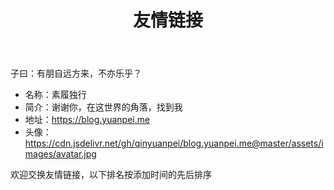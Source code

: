 ﻿---
title: 友情链接
slug: links
layout: links
comments: true
links:
  - title: 阮一峰的网络日志
    description: 阮一峰的网络日志
    website: http://www.ruanyifeng.com/blog/
    image: https://github.githubassets.com/images/modules/logos_page/GitHub-Mark.png
  - title: Steve Sanderson
    description: Steve Sanderson
    website: https://blog.stevensanderson.com/
    image: https://github.githubassets.com/images/modules/logos_page/GitHub-Mark.png
  - title: Catcher Wong
    description: Catcher Wong
    website: http://www.c-sharpcorner.com/members/catcher-wong
    image: https://avatars.githubusercontent.com/u/8394988?v=4
  - title: 咕咚
    description: 咕咚
    website: https://gudong.site
    image: https://gudong.site/static/img/logo.jpg
  - title: 小凡梦
    description: 小凡梦
    website: https://www.xiaofm.cn
    image: https://github.githubassets.com/images/modules/logos_page/GitHub-Mark.png
  - title: 小球飞鱼
    description: 小球飞鱼
    website: https://mantyke.icu/
    image: https://mantyke.icu/images/logo.png
  - title: 靖待的技术博客
    description: 小清新IT旅程 | 为中华之崛起而读书 
    website: https://hubojing.github.io/
    image: https://hubojing.github.io/img/avatar.jpg
  - title: Hayami's Blog
    description: 日常人间观察 
    website: https://hayami.typlog.io/
    image: https://i.typlog.com/hayami/8374611717_430303.png?x-oss-process=style/ss
  - title: DrumCoder
    description: DrumCoder
    website: https://blog.hotsun168.com
    image: https://github.githubassets.com/images/modules/logos_page/GitHub-Mark.png
  - title: 句幽
    description: 句幽
    website: https://www.cnblogs.com/uoyo/
    image: https://pic.cnblogs.com/avatar/1298413/20171212175641.png
  - title: 酷壳
    description: 酷壳
    website: https://coolshell.cn/
    image: https://github.githubassets.com/images/modules/logos_page/GitHub-Mark.png
  - title: 程序员的喵
    description: 程序员的喵
    website: https://catcoding.me/
    image: https://github.githubassets.com/images/modules/logos_page/GitHub-Mark.png
  - title: Simon's Blog
    description: Simon的自留地
    website: https://song.al/
    image: https://i.typlog.com/japan/8347850273_382761.jpg?x-oss-process=style/ss
  - title: Klimafreundlicher Kochen
    description: 气候友好型烹饪
    website: https://www.klimafreundlicher-kochen.de
    image: https://github.githubassets.com/images/modules/logos_page/GitHub-Mark.png
  - title: Randy's Blog
    description: Randy's Blog
    website: https://lutaonan.com/
    image: https://github.githubassets.com/images/modules/logos_page/GitHub-Mark.png
  - title: Song`s Blog
    description: 个人技术博客
    website: https://songxwn.com/
    image: https://songxwn.com/images/favicon.png
  - title: Leon Fong
    description: Leon Fong
    website: https://leonfong.me
    image: https://leonfong.me/_next/image?url=https%3A%2F%2Fleonfong.me%2Favatar.jpg&w=256&q=75
comments: false
---

子曰：有朋自远方来，不亦乐乎？

* 名称：素履独行
* 简介：谢谢你，在这世界的角落，找到我
* 地址：https://blog.yuanpei.me
* 头像：https://cdn.jsdelivr.net/gh/qinyuanpei/blog.yuanpei.me@master/assets/images/avatar.jpg


欢迎交换友情链接，以下排名按添加时间的先后排序

